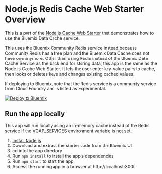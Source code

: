 # Node.js Redis Cache Web Starter Overview

This is a port of the [Node.js Cache Web Starter](https://github.com/IBM-Bluemix/nodejs-datacache)  that demonstrates how to use the Bluemix Data Cache service. 

This  uses  the Bluemix Community Redis  service instead because Community Redis has a free plan and the Bluemix Data Cache does not have one anymore. 
Other than using Redis instead of the Bluemix Data Cache Service as the back end for storing data, this app is the same as the  Node.js Cache Web Starter. It lets the user enter key-value pairs to cache, then looks or deletes keys and changes existing cached values.

If deploying to Bluemix, note that the Redis  service is a community service from Cloud Foundry and is listed as Experimental. 

[![Deploy to Bluemix](https://bluemix.net/deploy/button.png)](https://bluemix.net/deploy)

## Run the app locally

This app will run locally using an in-memory cache instead of the Redis service if the VCAP_SERVICES environment variable is not set.

1. [Install Node.js][]
2. Download and extract the starter code from the Bluemix UI
3. cd into the app directory
4. Run `npm install` to install the app's dependencies
5. Run `npm start` to start the app
6. Access the running app in a browser at http://localhost:3000

[Install Node.js]: https://nodejs.org/en/download/
